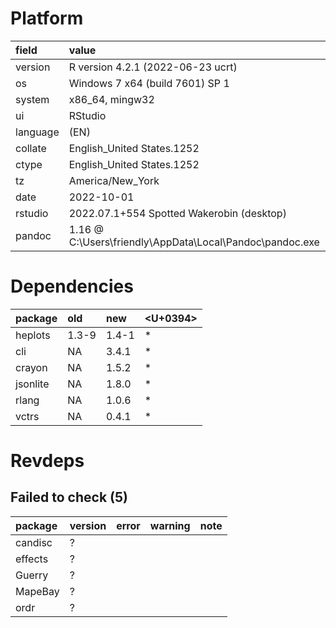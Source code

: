 # Platform

|field    |value                                                    |
|:--------|:--------------------------------------------------------|
|version  |R version 4.2.1 (2022-06-23 ucrt)                        |
|os       |Windows 7 x64 (build 7601) SP 1                          |
|system   |x86_64, mingw32                                          |
|ui       |RStudio                                                  |
|language |(EN)                                                     |
|collate  |English_United States.1252                               |
|ctype    |English_United States.1252                               |
|tz       |America/New_York                                         |
|date     |2022-10-01                                               |
|rstudio  |2022.07.1+554 Spotted Wakerobin (desktop)                |
|pandoc   |1.16 @ C:\Users\friendly\AppData\Local\Pandoc\pandoc.exe |

# Dependencies

|package  |old   |new   |<U+0394>  |
|:--------|:-----|:-----|:--|
|heplots  |1.3-9 |1.4-1 |*  |
|cli      |NA    |3.4.1 |*  |
|crayon   |NA    |1.5.2 |*  |
|jsonlite |NA    |1.8.0 |*  |
|rlang    |NA    |1.0.6 |*  |
|vctrs    |NA    |0.4.1 |*  |

# Revdeps

## Failed to check (5)

|package |version |error |warning |note |
|:-------|:-------|:-----|:-------|:----|
|candisc |?       |      |        |     |
|effects |?       |      |        |     |
|Guerry  |?       |      |        |     |
|MapeBay |?       |      |        |     |
|ordr    |?       |      |        |     |

